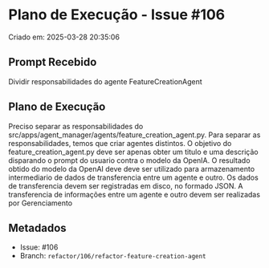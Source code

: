 # Plano de Execução - Issue #106

Criado em: 2025-03-28 20:35:06

## Prompt Recebido

Dividir responsabilidades do agente FeatureCreationAgent

## Plano de Execução

Preciso separar as responsabilidades do src/apps/agent_manager/agents/feature_creation_agent.py. Para separar as responsabilidades, temos que criar agentes distintos. O objetivo do feature_creation_agent.py deve ser apenas obter um titulo e uma descrição disparando o prompt do usuario contra o modelo da OpenIA. O resultado obtido do modelo da OpenAI deve deve ser utilizado para armazenamento intermediario de dados de transferencia entre um agente e outro. Os dados de transferencia devem ser registradas em disco, no formado JSON. A transferencia de informações entre um agente e outro devem ser realizadas por Gerenciamento

## Metadados

- Issue: #106
- Branch: `refactor/106/refactor-feature-creation-agent`
